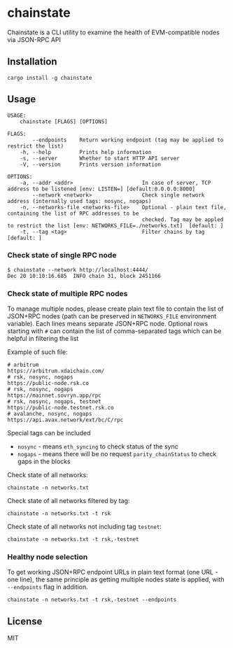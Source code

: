 # chainstate

Chainstate is a CLI utility to examine the health of EVM-compatible nodes via JSON-RPC API

## Installation

```cargo install -g chainstate```

## Usage
```
USAGE:
    chainstate [FLAGS] [OPTIONS]

FLAGS:
        --endpoints    Return working endpoint (tag may be applied to restrict the list)
    -h, --help         Prints help information
    -s, --server       Whether to start HTTP API server
    -V, --version      Prints version information

OPTIONS:
    -a, --addr <addr>                      In case of server, TCP address to be listened [env: LISTEN=] [default:0.0.0.0:8000]
        --network <network>                Check single network address (internally used tags: nosync, nogaps)
    -n, --networks-file <networks-file>    Optional - plain text file, containing the list of RPC addresses to be
                                           checked. Tag may be appled to restrict the list [env: NETWORKS_FILE=./networks.txt]  [default: ]
    -t, --tag <tag>                        Filter chains by tag [default: ]
```

### Check state of single RPC node
```
$ chainstate --network http://localhost:4444/
Dec 20 10:10:16.685  INFO chain 31, block 2451166
```

### Check state of multiple RPC nodes

To manage multiple nodes, please create plain text file to contain the list of JSON+RPC nodes
(path can be preserved in `NETWORKS_FILE` environment variable). Each lines means separate JSON+RPC node. 
Optional rows starting with `#` can contain the list of comma-separated tags which can be helpful in filtering the list

Example of such file:
```
# arbitrum
https://arbitrum.xdaichain.com/
# rsk, nosync, nogaps
https://public-node.rsk.co
# rsk, nosync, nogaps
https://mainnet.sovryn.app/rpc
# rsk, nosync, nogaps, testnet
https://public-node.testnet.rsk.co
# avalanche, nosync, nogaps
https://api.avax.network/ext/bc/C/rpc
```

Special tags can be included
- `nosync` - means `eth_syncing` to check status of the sync
- `nogaps` - means there will be no request `parity_chainStatus` to check gaps in the blocks

Check state of all networks:
```
chainstate -n networks.txt
```

Check state of all networks filtered by tag:
```
chainstate -n networks.txt -t rsk
```

Check state of all networks not including tag `testnet`:
```
chainstate -n networks.txt -t rsk,-testnet
```

### Healthy node selection

To get working JSON+RPC endpoint URLs in plain text format (one URL - one line), 
the same principle as getting multiple nodes state is applied, with `--endpoints` flag in addition.

```
chainstate -n networks.txt -t rsk,-testnet --endpoints
```

## License

MIT